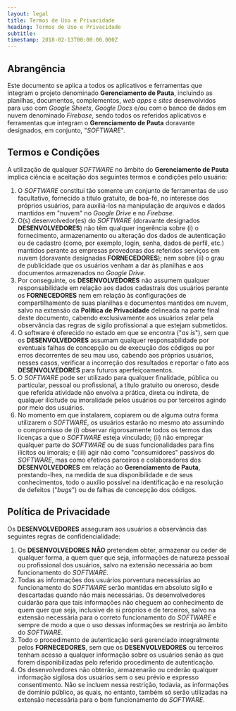 ```yaml
---
layout: legal
title: Termos de Uso e Privacidade
heading: Termos de Uso e Privacidade
subtitle: 
timestamp: 2018-02-13T00:00:00.000Z
---
```


## Abrangência

Este documento se aplica a todos os aplicativos e ferramentas que integram o projeto denominado **Gerenciamento de Pauta**, incluindo as planilhas, documentos, complementos, *web apps* e *sites* desenvolvidos para uso com *Google Sheets*, *Google Docs* e/ou com o banco de dados em nuvem denominado *Firebase*, sendo todos os referidos aplicativos e ferramentas que integram o **Gerenciamento de Pauta** doravante designados, em conjunto, "*SOFTWARE*".

## Termos e Condições

A utilização de qualquer *SOFTWARE* no âmbito do **Gerenciamento de Pauta** implica ciência e aceitação dos seguintes termos e condições pelo usuário:
1. O *SOFTWARE* constitui tão somente um conjunto de ferramentas de uso facultativo, fornecido a título gratuito, de boa-fé, no interesse dos próprios usuários, para auxiliá-los na manipulação de arquivos e dados mantidos em "nuvem" no *Google Drive* e no *Firebase*.
1. O(s) desenvolvedor(es) do *SOFTWARE* (doravante designados **DESENVOLVEDORES**) não têm qualquer ingerência sobre (i) o fornecimento, armazenamento ou alteração dos dados de autenticação ou de cadastro (como, por exemplo, login, senha, dados de perfil, etc.) mantidos perante as empresas provedoras dos referidos serviços em nuvem (doravante designadas **FORNECEDORES**); nem sobre (ii) o grau de publicidade que os usuários venham a dar às planilhas e aos documentos armazenados no *Google Drive*.
1. Por conseguinte, os **DESENVOLVEDORES** não assumem qualquer responsabilidade em relação aos dados cadastrais dos usuários perante os **FORNECEDORES** nem em relação às configurações de compartilhamento de suas planilhas e documentos mantidos em nuvem, salvo na extensão da **Política de Privacidade** delineada na parte final deste documento, cabendo exclusivamente aos usuários zelar pela observância das regras de sigilo profissional a que estejam submetidos.
1. O software é oferecido no estado em que se encontra ("*as is*"), sem que os **DESENVOLVEDORES** assumam qualquer responsabilidade por eventuais falhas de concepção ou de execução dos códigos ou por erros decorrentes de seu mau uso, cabendo aos próprios usuários, nesses casos, verificar a incorreção dos resultados e reportar o fato aos **DESENVOLVEDORES** para futuros aperfeiçoamentos.
1. O *SOFTWARE* pode ser utilizado para qualquer finalidade, pública ou particular, pessoal ou profissional, a título gratuito ou oneroso, desde que referida atividade não envolva a prática, direta ou indireta, de qualquer ilicitude ou imoralidade pelos usuários ou por terceiros agindo por meio dos usuários.
1. No momento em que instalarem, copiarem ou de alguma outra forma utilizarem o *SOFTWARE*, os usuários estarão no mesmo ato assumindo o compromisso de (i) observar rigorosamente todos os termos das licenças a que o *SOFTWARE* esteja vinculado; (ii) não empregar qualquer parte do *SOFTWARE* ou de suas funcionalidades para fins ilícitos ou imorais; e (iii) agir não como "consumidores" passivos do *SOFTWARE*, mas como efetivos parceiros e colaboradores dos **DESENVOLVEDORES** em relação ao **Gerenciamento de Pauta**, prestando-lhes, na medida de sua disponibilidade e de seus conhecimentos, todo o auxílio possível na identificação e na resolução de defeitos ("*bugs*") ou de falhas de concepção dos códigos.

## Política de Privacidade

Os **DESENVOLVEDORES** asseguram aos usuários a observância das seguintes regras de confidencialidade:
1. Os **DESENVOLVEDORES** **NÃO** pretendem obter, armazenar ou ceder de qualquer forma, a quem quer que seja, informações de natureza pessoal ou profissional dos usuários, salvo na extensão necessária ao bom funcionamento do *SOFTWARE*.
1. Todas as informações dos usuários porventura necessárias ao funcionamento do *SOFTWARE* serão mantidas em absoluto sigilo e descartadas quando não mais necessárias. Os desenvolvedores cuidarão para que tais informações não cheguem ao conhecimento de quem quer que seja, inclusive de si próprios e de terceiros, salvo na extensão necessária para o correto funcionamento do *SOFTWARE* e sempre de modo a que o uso dessas informações se restrinja ao âmbito do *SOFTWARE*.
1. Todo o procedimento de autenticação será gerenciado integralmente pelos **FORNECEDORES**, sem que os **DESENVOLVEDORES** ou terceiros tenham acesso a qualquer informação sobre os usuários senão as que forem disponibilizadas pelo referido procedimento de autenticação.
1. Os desenvolvedores não obterão, armazenarão ou cederão qualquer informação sigilosa dos usuários sem o seu prévio e expresso consentimento. Não se incluem nessa restrição, todavia, as informações de domínio público, as quais, no entanto, também só serão utilizadas na extensão necessária para o bom funcionamento do *SOFTWARE*. 
